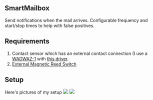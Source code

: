 SmartMailbox
---
Send notifications when the mail arrives. Configurable frequency and start/stop
times to help with false positives. 

Requirements
---
1. Contact sensor which has an external contact connection (I use a
[WADWAZ-1](https://www.amazon.com/GoControl-Z-Wave-Door-Window-Sensor/dp/B00MNYSEF4) with [this driver](https://community.hubitat.com/t/gocontrol-and-sim-contact-sensor/325).
2. [External Magnetic Reed Switch](https://www.amazon.com/gp/product/B07F5VYZ2B)

Setup
---
Here's pictures of my setup
![](https://bdwilson.github.io/images/IMG_9005.JPG|width=100)
![](https://bdwilson.github.io/images/IMG_9006.JPG|width=100)
